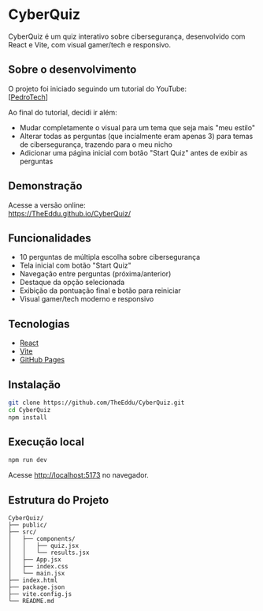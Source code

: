 # CyberQuiz

CyberQuiz é um quiz interativo sobre cibersegurança, desenvolvido com React e Vite, com visual gamer/tech e responsivo.

## Sobre o desenvolvimento

O projeto foi iniciado seguindo um tutorial do YouTube:  
[[PedroTech](https://youtu.be/3OqiKTyH4r0?si=6SIT_h9A3keXC8FF)]

Ao final do tutorial, decidi ir além:
- Mudar completamente o visual para um tema que seja mais "meu estilo"  
- Alterar todas as perguntas (que incialmente eram apenas 3) para temas de cibersegurança, trazendo para o meu nicho
- Adicionar uma página inicial com botão "Start Quiz" antes de exibir as perguntas

## Demonstração

Acesse a versão online:  
https://TheEddu.github.io/CyberQuiz/

## Funcionalidades

- 10 perguntas de múltipla escolha sobre cibersegurança
- Tela inicial com botão "Start Quiz"
- Navegação entre perguntas (próxima/anterior)
- Destaque da opção selecionada
- Exibição da pontuação final e botão para reiniciar
- Visual gamer/tech moderno e responsivo

## Tecnologias

- [React](https://react.dev/)
- [Vite](https://vitejs.dev/)
- [GitHub Pages](https://pages.github.com/)

## Instalação

```bash
git clone https://github.com/TheEddu/CyberQuiz.git
cd CyberQuiz
npm install
```

## Execução local

```bash
npm run dev
```
Acesse [http://localhost:5173](http://localhost:5173) no navegador.

## Estrutura do Projeto

```
CyberQuiz/
├── public/
├── src/
│   ├── components/
│   │   ├── quiz.jsx
│   │   └── results.jsx
│   ├── App.jsx
│   ├── index.css
│   └── main.jsx
├── index.html
├── package.json
├── vite.config.js
└── README.md
```
